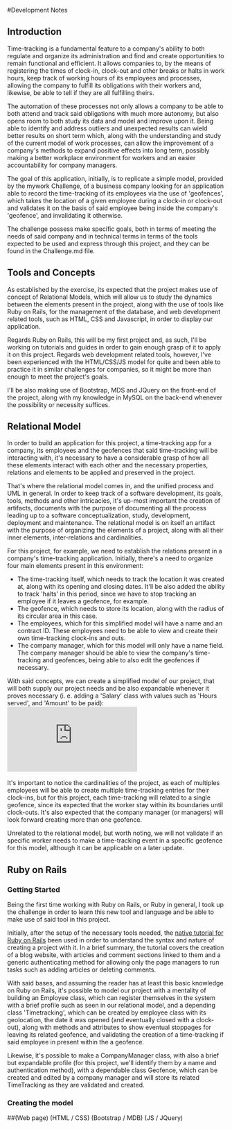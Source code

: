 #Development Notes

## Introduction
Time-tracking is a fundamental feature to a company's ability to both regulate and organize its administration and find and create opportunities to remain functional and efficient. It allows companies to, by the means of registering the times of clock-in, clock-out and other breaks or halts in work hours, keep track of working hours of its employees and processes, allowing the company to fulfill its obligations with their workers and, likewise, be able to tell if they are all fulfilling theirs.

The automation of these processes not only allows a company to be able to both attend and track said obligations with much more autonomy, but also opens room to both study its data and model and improve upon it. Being able to identify and address outliers and unexpected results can wield better results on short term which, along with the understanding and study of the current model of work processes, can allow the improvement of a company's methods to expand positive effects into long term, possibly making a better workplace environment for workers and an easier accountability for company managers.

The goal of this application, initially, is to replicate a simple model, provided by the mywork Challenge, of a business company looking for an application able to record the time-tracking of its employees via the use of 'geofences', which takes the location of a given employee during a clock-in or clock-out and validates it on the basis of said employee being inside the company's 'geofence', and invalidating it otherwise.

The challenge possess make specific goals, both in terms of meeting the needs of said company and in technical terms in terms of the tools expected to be used and express through this project, and they can be found in the Challenge.md file.
## Tools and Concepts
As established by the exercise, its expected that the project makes use of concept of Relational Models, which will allow us to study the dynamics between the elements present in the project, along with the use of tools like Ruby on Rails, for the management of the database, and web development related tools, such as HTML, CSS and Javascript, in order to display our application.

Regards Ruby on Rails, this will be my first project and, as such, I'll be working on tutorials and guides in order to gain enough grasp of it to apply it on this project. Regards web development related tools, however, I've been experienced with the HTML/CSS/JS model for quite and been able to practice it in similar challenges for companies, so it might be more than enough to meet the project's goals.

I'll be also making use of Bootstrap, MDS and JQuery on the front-end of the project, along with my knowledge in MySQL on the back-end whenever the possibility or necessity suffices.
## Relational Model
In order to build an application for this project, a time-tracking app for a company, its employees and the geofences that said time-tracking will be interacting with, it's necessary to have a considerable grasp of how all these elements interact with each other and the necessary properties, relations and elements to be applied and preserved in the project.

That's where the relational model comes in, and the unified process and UML in general. In order to keep track of a software development, its goals, tools, methods and other intricacies, it's up-most important the creation of artifacts, documents with the purpose of documenting all the process leading up to a software conceptualization, study, development, deployment and maintenance. The relational model is on itself an artifact with the purpose of organizing the elements of a project, along with all their inner elements, inter-relations and cardinalities.

For this project, for example, we need to establish the relations present in a company's time-tracking application. Initially, there's a need to organize four main elements present in this environment:
* The time-tracking itself, which needs to track the location it was created at, along with its opening and closing dates. It'll be also added the ability to track 'halts' in this period, since we have to stop tracking an employee if it leaves a geofence, for example.
* The geofence, which needs to store its location, along with the radius of its circular area in this case.
* The employees, which for this simplified model will have a name and an contract ID. These employees need to be able to view and create their own time-tracking clock-ins and outs.
* The company manager, which for this model will only have a name field. The company manager should be able to view the company's time-tracking and geofences, being able to also edit the geofences if necessary.

With said concepts, we can create a simplified model of our project, that will both supply our project needs and be also expandable whenever it proves necessary (i. e. adding a 'Salary' class with values such as 'Hours served', and 'Amount' to be paid):
![Relational-Model.pdf](https://github.com/Ivo-Andrade/mywork-challenge/blob/master/relationalModel.pdf)

It's important to notice the cardinalities of the project, as each of multiples employees will be able to create multiple time-tracking entries for their clock-ins, but for this project, each time-tracking will related to a single geofence, since its expected that the worker stay within its boundaries until clock-outs. It's also expected that the company manager (or managers) will look forward creating more than one geofence.

Unrelated to the relational model, but worth noting, we will not validate if an specific worker needs to make a time-tracking event in a specific geofence for this model, although it can be applicable on a later update. 
## Ruby on Rails
### Getting Started
Being the first time working with Ruby on Rails, or Ruby in general, I took up the challenge in order to learn this new tool and language and be able to make use of said tool in this project.

Initially, after the setup of the necessary tools needed, the [native tutorial for Ruby on Rails](https://guides.rubyonrails.org/getting_started.html) been used in order to understand the syntax and nature of creating a project with it. In a brief summary, the tutorial covers the creation of a blog website, with articles and comment sections linked to them and a generic authenticating method for allowing only the page managers to run tasks such as adding articles or deleting comments.

With said bases, and assuming the reader has at least this basic knowledge on Ruby on Rails, it's possible to model our project with a mentality of building an Employee class, which can register themselves in the system with a brief profile such as seen in our relational model, and a depending class 'Timetracking', which can be created by employee class with its geolocation, the date it was opened (and eventually closed with a clock-out), along with methods and attributes to show eventual stoppages for leaving its related geofence, and validating the creation of a time-tracking if said employee in present within the a geofence. 

Likewise, it's possible to make a CompanyManager class, with also a brief but expandable profile (for this project, we'll identify them by a name and authentication method), with a dependable class Geofence, which can be created and edited by a company manager and will store its related TimeTracking as they are validated and created.
### Creating the model
##(Web page)
(HTML / CSS)
(Bootstrap / MDB)
(JS / JQuery)